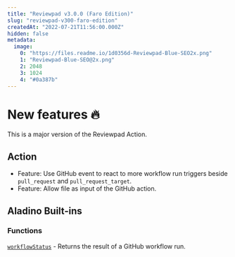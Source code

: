 ```yaml
---
title: "Reviewpad v3.0.0 (Faro Edition)"
slug: "reviewpad-v300-faro-edition"
createdAt: "2022-07-21T11:56:00.000Z"
hidden: false
metadata: 
  image: 
    0: "https://files.readme.io/1d0356d-Reviewpad-Blue-SEO2x.png"
    1: "Reviewpad-Blue-SEO@2x.png"
    2: 2048
    3: 1024
    4: "#0a387b"
---
```

New features :fire:
===================

This is a major version of the Reviewpad Action. 

Action
------

- Feature: Use GitHub event to react to more workflow run triggers beside `pull_request` and `pull_request_target`.
- Feature: Allow file as input of the GitHub action.

Aladino Built-ins
-----------------

### Functions

[`workflowStatus`](https://docs.reviewpad.com/v3.0.0/docs/aladino-builtins#workflowstatus) - Returns the result of a GitHub workflow run.